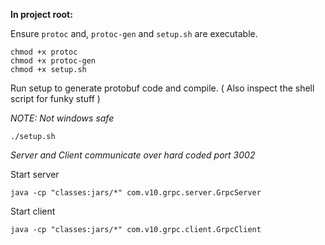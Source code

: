 **In project root:**

Ensure `protoc` and, `protoc-gen` and `setup.sh` are executable.
```
chmod +x protoc
chmod +x protoc-gen
chmod +x setup.sh
```

Run setup to generate protobuf code and compile. ( Also inspect the shell script for funky stuff )

*NOTE: Not windows safe*
```
./setup.sh
```

*Server and Client communicate over hard coded port 3002*

Start server 
```
java -cp "classes:jars/*" com.v10.grpc.server.GrpcServer
```

Start client
```
java -cp "classes:jars/*" com.v10.grpc.client.GrpcClient
```
